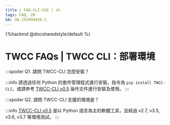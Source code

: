```yaml
---
title : FAQ-CLI-COS | zh
tags: FAQ, ZH
GA: UA-155999456-1
---
```


{%hackmd @docsharedstyle/default %}

# TWCC FAQs | TWCC CLI：部署環境

:::spoiler Q1. 請問 TWCC-CLI 怎麼安裝？

:::info
請透過任何 Python 的套件管理程式進行安裝，指令為 `pip install TWCC-CLI`，或請參考 [TWCC-CLI v0.5](https://github.com/TW-NCHC/TWCC-CLI/tree/v0.5) 操作文件進行安裝及使用。
:::


:::spoiler Q2. 請問 TWCC-CLI 支援的環境是？

:::info
[TWCC-CLI v0.5](https://github.com/TW-NCHC/TWCC-CLI/tree/v0.5) 是以 Python 語言為主的軟體工具，且經過 v2.7, v3.5, v3.6, v3.7 等環境測試。
:::
